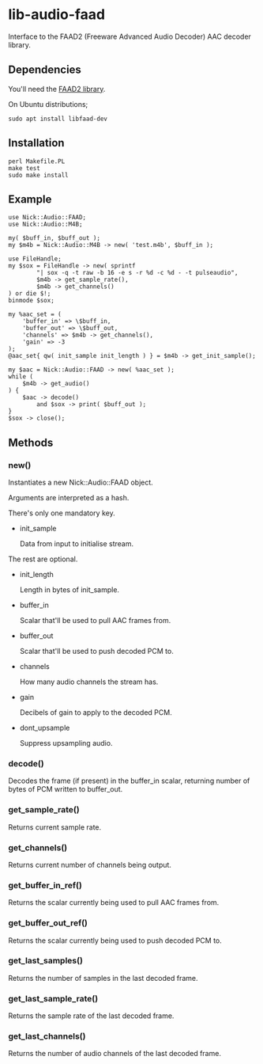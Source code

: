 # lib-audio-faad

Interface to the FAAD2 (Freeware Advanced Audio Decoder) AAC decoder library.

## Dependencies

You'll need the [FAAD2 library](http://www.audiocoding.com/faad2.html).

On Ubuntu distributions;

    sudo apt install libfaad-dev

## Installation

    perl Makefile.PL
    make test
    sudo make install

## Example

    use Nick::Audio::FAAD;
    use Nick::Audio::M4B;

    my( $buff_in, $buff_out );
    my $m4b = Nick::Audio::M4B -> new( 'test.m4b', $buff_in );

    use FileHandle;
    my $sox = FileHandle -> new( sprintf
            "| sox -q -t raw -b 16 -e s -r %d -c %d - -t pulseaudio",
            $m4b -> get_sample_rate(),
            $m4b -> get_channels()
    ) or die $!;
    binmode $sox;

    my %aac_set = (
        'buffer_in' => \$buff_in,
        'buffer_out' => \$buff_out,
        'channels' => $m4b -> get_channels(),
        'gain' => -3
    );
    @aac_set{ qw( init_sample init_length ) } = $m4b -> get_init_sample();

    my $aac = Nick::Audio::FAAD -> new( %aac_set );
    while (
        $m4b -> get_audio()
    ) {
        $aac -> decode()
            and $sox -> print( $buff_out );
    }
    $sox -> close();

## Methods

### new()

Instantiates a new Nick::Audio::FAAD object.

Arguments are interpreted as a hash.

There's only one mandatory key.

- init\_sample

    Data from input to initialise stream.

The rest are optional.

- init\_length

    Length in bytes of init\_sample.

- buffer\_in

    Scalar that'll be used to pull AAC frames from.

- buffer\_out

    Scalar that'll be used to push decoded PCM to.

- channels

    How many audio channels the stream has.

- gain

    Decibels of gain to apply to the decoded PCM.

- dont_upsample

    Suppress upsampling audio.

### decode()

Decodes the frame (if present) in the buffer\_in scalar, returning number of bytes of PCM written to buffer\_out.

### get\_sample\_rate()

Returns current sample rate.

### get\_channels()

Returns current number of channels being output.

### get\_buffer\_in\_ref()

Returns the scalar currently being used to pull AAC frames from.

### get\_buffer\_out\_ref()

Returns the scalar currently being used to push decoded PCM to.

### get\_last\_samples()

Returns the number of samples in the last decoded frame.

### get\_last\_sample\_rate()

Returns the sample rate of the last decoded frame.

### get\_last\_channels()

Returns the number of audio channels of the last decoded frame.
